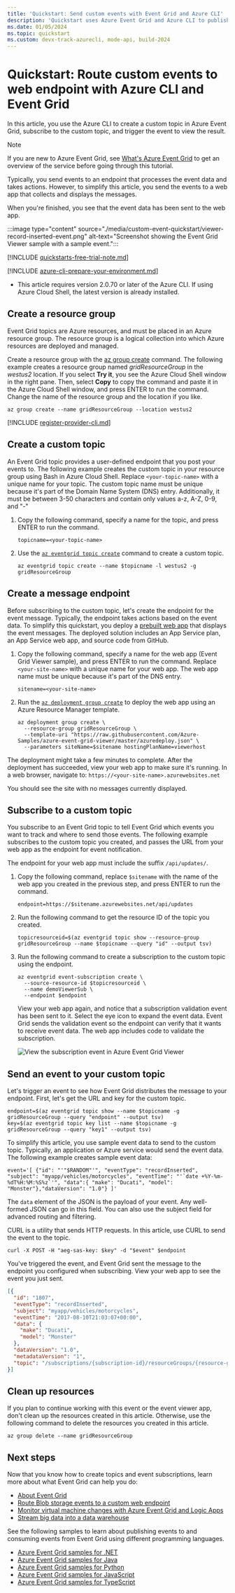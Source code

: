 ```yaml
---
title: 'Quickstart: Send custom events with Event Grid and Azure CLI'
description: 'Quickstart uses Azure Event Grid and Azure CLI to publish a custom topic, and subscribe to events for that topic. The events are handled by a web application.'
ms.date: 01/05/2024
ms.topic: quickstart
ms.custom: devx-track-azurecli, mode-api, build-2024
---
```

# Quickstart: Route custom events to web endpoint with Azure CLI and Event Grid

In this article, you use the Azure CLI to create a custom topic in Azure Event Grid, subscribe to the custom topic, and trigger the event to view the result.


> [!NOTE]
> If you are new to Azure Event Grid, see [What's Azure Event Grid](overview.md) to get an overview of the service before going through this tutorial. 


Typically, you send events to an endpoint that processes the event data and takes actions. However, to simplify this article, you send the events to a web app that collects and displays the messages.

When you're finished, you see that the event data has been sent to the web app.

:::image type="content" source="./media/custom-event-quickstart/viewer-record-inserted-event.png" alt-text="Screenshot showing the Event Grid Viewer sample with a sample event.":::

[!INCLUDE [quickstarts-free-trial-note.md](~/reusable-content/ce-skilling/azure/includes/quickstarts-free-trial-note.md)]

[!INCLUDE [azure-cli-prepare-your-environment.md](~/reusable-content/azure-cli/azure-cli-prepare-your-environment.md)]

- This article requires version 2.0.70 or later of the Azure CLI. If using Azure Cloud Shell, the latest version is already installed.

## Create a resource group

Event Grid topics are Azure resources, and must be placed in an Azure resource group. The resource group is a logical collection into which Azure resources are deployed and managed.

Create a resource group with the [az group create](/cli/azure/group#az-group-create) command. The following example creates a resource group named *gridResourceGroup* in the *westus2* location. If you select **Try it**, you see the Azure Cloud Shell window in the right pane. Then, select **Copy** to copy the command and paste it in the Azure Cloud Shell window, and press ENTER to run the command. Change the name of the resource group and the location if you like. 

```azurecli-interactive
az group create --name gridResourceGroup --location westus2
```

[!INCLUDE [register-provider-cli.md](./includes/register-provider-cli.md)]

## Create a custom topic

An Event Grid topic provides a user-defined endpoint that you post your events to. The following example creates the custom topic in your resource group using Bash in Azure Cloud Shell. Replace `<your-topic-name>` with a unique name for your topic. The custom topic name must be unique because it's part of the Domain Name System (DNS) entry. Additionally, it must be between 3-50 characters and contain only values a-z, A-Z, 0-9, and "-"

1. Copy the following command, specify a name for the topic, and press ENTER to run the command. 

    ```azurecli-interactive
    topicname=<your-topic-name>
    ```
2. Use the [`az eventgrid topic create`](/cli/azure/eventgrid/topic#az-eventgrid-topic-create) command to create a custom topic. 

    ```azurecli-interactive
    az eventgrid topic create --name $topicname -l westus2 -g gridResourceGroup
    ```

## Create a message endpoint

Before subscribing to the custom topic, let's create the endpoint for the event message. Typically, the endpoint takes actions based on the event data. To simplify this quickstart, you deploy a [prebuilt web app](https://github.com/Azure-Samples/azure-event-grid-viewer) that displays the event messages. The deployed solution includes an App Service plan, an App Service web app, and source code from GitHub.



1. Copy the following command, specify a name for the web app (Event Grid Viewer sample), and press ENTER to run the command. Replace `<your-site-name>` with a unique name for your web app. The web app name must be unique because it's part of the DNS entry.

    ```azurecli-interactive
    sitename=<your-site-name>
    ```
2. Run the [`az deployment group create`](/cli/azure/deployment/group#az-deployment-group-create) to deploy the web app using an Azure Resource Manager template. 

    ```azurecli-interactive
    az deployment group create \
      --resource-group gridResourceGroup \
      --template-uri "https://raw.githubusercontent.com/Azure-Samples/azure-event-grid-viewer/master/azuredeploy.json" \
      --parameters siteName=$sitename hostingPlanName=viewerhost
    ```

The deployment might take a few minutes to complete. After the deployment has succeeded, view your web app to make sure it's running. In a web browser, navigate to: 
`https://<your-site-name>.azurewebsites.net`

You should see the site with no messages currently displayed.

## Subscribe to a custom topic

You subscribe to an Event Grid topic to tell Event Grid which events you want to track and where to send those events. The following example subscribes to the custom topic you created, and passes the URL from your web app as the endpoint for event notification.

The endpoint for your web app must include the suffix `/api/updates/`.

1. Copy the following command, replace `$sitename` with the name of the web app you created in the previous step, and press ENTER to run the command. 

    ```azurecli-interactive
    endpoint=https://$sitename.azurewebsites.net/api/updates
    ```
2. Run the following command to get the resource ID of the topic you created.
    
    ```azurecli-interactive
    topicresourceid=$(az eventgrid topic show --resource-group gridResourceGroup --name $topicname --query "id" --output tsv)
    ```
3. Run the following command to create a subscription to the custom topic using the endpoint.
    ```azurecli-interactive
    az eventgrid event-subscription create \
      --source-resource-id $topicresourceid \
      --name demoViewerSub \
      --endpoint $endpoint      
    ```

    View your web app again, and notice that a subscription validation event has been sent to it. Select the eye icon to expand the event data. Event Grid sends the validation event so the endpoint can verify that it wants to receive event data. The web app includes code to validate the subscription.
    
    ![View the subscription event in Azure Event Grid Viewer](./media/custom-event-quickstart/viewer-subscription-validation-event.png)


## Send an event to your custom topic

Let's trigger an event to see how Event Grid distributes the message to your endpoint. First, let's get the URL and key for the custom topic.

```azurecli-interactive
endpoint=$(az eventgrid topic show --name $topicname -g gridResourceGroup --query "endpoint" --output tsv)
key=$(az eventgrid topic key list --name $topicname -g gridResourceGroup --query "key1" --output tsv)
```

To simplify this article, you use sample event data to send to the custom topic. Typically, an application or Azure service would send the event data. The following example creates sample event data:

```azurecli-interactive
event='[ {"id": "'"$RANDOM"'", "eventType": "recordInserted", "subject": "myapp/vehicles/motorcycles", "eventTime": "'`date +%Y-%m-%dT%H:%M:%S%z`'", "data":{ "make": "Ducati", "model": "Monster"},"dataVersion": "1.0"} ]'
```

The `data` element of the JSON is the payload of your event. Any well-formed JSON can go in this field. You can also use the subject field for advanced routing and filtering.

CURL is a utility that sends HTTP requests. In this article, use CURL to send the event to the topic. 

```azurecli-interactive
curl -X POST -H "aeg-sas-key: $key" -d "$event" $endpoint
```

You've triggered the event, and Event Grid sent the message to the endpoint you configured when subscribing. View your web app to see the event you just sent.

```json
[{
  "id": "1807",
  "eventType": "recordInserted",
  "subject": "myapp/vehicles/motorcycles",
  "eventTime": "2017-08-10T21:03:07+00:00",
  "data": {
    "make": "Ducati",
    "model": "Monster"
  },
  "dataVersion": "1.0",
  "metadataVersion": "1",
  "topic": "/subscriptions/{subscription-id}/resourceGroups/{resource-group}/providers/Microsoft.EventGrid/topics/{topic}"
}]
```

## Clean up resources
If you plan to continue working with this event or the event viewer app, don't clean up the resources created in this article. Otherwise, use the following command to delete the resources you created in this article.

```azurecli-interactive
az group delete --name gridResourceGroup
```

## Next steps

Now that you know how to create topics and event subscriptions, learn more about what Event Grid can help you do:

- [About Event Grid](overview.md)
- [Route Blob storage events to a custom web endpoint](../storage/blobs/storage-blob-event-quickstart.md?toc=%2fazure%2fevent-grid%2ftoc.json)
- [Monitor virtual machine changes with Azure Event Grid and Logic Apps](monitor-virtual-machine-changes-logic-app.md)
- [Stream big data into a data warehouse](event-hubs-integration.md)

See the following samples to learn about publishing events to and consuming events from Event Grid using different programming languages. 

- [Azure Event Grid samples for .NET](/samples/azure/azure-sdk-for-net/azure-event-grid-sdk-samples/)
- [Azure Event Grid samples for Java](/samples/azure/azure-sdk-for-java/eventgrid-samples/)
- [Azure Event Grid samples for Python](/samples/azure/azure-sdk-for-python/eventgrid-samples/)
- [Azure Event Grid samples for JavaScript](/samples/azure/azure-sdk-for-js/eventgrid-javascript/)
- [Azure Event Grid samples for TypeScript](/samples/azure/azure-sdk-for-js/eventgrid-typescript/)
